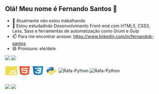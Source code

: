 ## Olá! Meu nome é Fernando Santos 👋

- 🔭 Atualmente não estou trabalhando
- 🌱 Estou estudadndo Desenvolvimento Front-end com HTML5, CSS3, Less, Sass e ferramentas de automatização como Grunt e Gulp
- 📫 Para me encontrar acesse: https://www.linkedin.com/in/fernandob-santos
- 😄 Pronouns: ele/dele
  
<div>
  <a href:"https://github.com/fsantos39/">
  <img height:"180em" src="https://github-readme-stats.vercel.app/api?username=fsantos39&show_icons=true&theme=radical&include_all_commits=true&count_private=true" />
  <img height: "180em" src="https://github-readme-stats.vercel.app/api/top-langs/?username=fsantos39&layout=compact&langs_count=16&theme=radical" />
</div>

<div style="display: inline_block"><br>
  <img align="center" alt="Rafa-Js" height="30" width="40" src="https://raw.githubusercontent.com/devicons/devicon/master/icons/javascript/javascript-plain.svg">
  <img align="center" alt="Rafa-HTML" height="30" width="40" src="https://raw.githubusercontent.com/devicons/devicon/master/icons/html5/html5-original.svg">
  <img align="center" alt="Rafa-CSS" height="30" width="40" src="https://raw.githubusercontent.com/devicons/devicon/master/icons/css3/css3-original.svg">
  <img align="center" alt="Rafa-Python" height="30" width="40" src="https://raw.githubusercontent.com/devicons/devicon/master/icons/python/python-original.svg">
  <img align="center" alt="Rafa-Python" height="30" width="40" src="https://cdn.jsdelivr.net/gh/devicons/devicon@latest/icons/less/less-plain-wordmark.svg" />
  <img  align="center" alt="Rafa-Python" height="30" width="40" src="https://cdn.jsdelivr.net/gh/devicons/devicon@latest/icons/sass/sass-original.svg" />       
</div>

##

<div>
  <a href="https://www.linkedin.com/in/fernandob-santos" target="_blank"><img src="https://img.shields.io/badge/-LinkedIn-%230077B5?style=for-the-badge&logo=linkedin&logoColor=white" target="_blank"></a> 
  <a href="mailto:fbsantos0584@outlook.com"><img src= "https://img.shields.io/badge/Microsoft_Outlook-0078D4?style=for-the-badge&logo=microsoft-outlook&logoColor=white">
</div>
